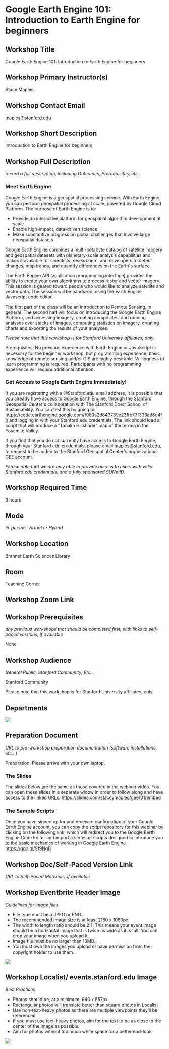 # Google Earth Engine 101: Introduction to Earth Engine for beginners
## Workshop Title

Google Earth Engine 101: Introduction to Earth Engine for beginners

## Workshop Primary Instructor(s)

Stace Maples

## Workshop Contact Email

maples@stanford.edu

## Workshop Short Description

Introduction to Earth Engine for beginners

## Workshop Full Description
_record a full description, including Outcomes, Prerequisites, etc..._

### Meet Earth Engine
Google Earth Engine is a geospatial processing service. With Earth Engine, you can perform geospatial processing at scale, powered by Google Cloud Platform. The purpose of Earth Engine is to:  
* Provide an interactive platform for geospatial algorithm development at scale
* Enable high-impact, data-driven science
* Make substantive progress on global challenges that involve large geospatial datasets


Google Earth Engine combines a multi-petabyte catalog of satellite imagery and geospatial datasets with planetary-scale analysis capabilities and makes it available for scientists, researchers, and developers to detect changes, map trends, and quantify differences on the Earth's surface.  

The Earth Engine API (application programming interface) provides the ability to create your own algorithms to process raster and vector imagery. This session is geared toward people who would like to analyze satellite and vector data. The session will be hands-on, using the Earth Engine Javascript code editor.  

The first part of the class will be an introduction to  Remote Sensing, in general.  The second half will focus on introducing the Google Earth Engine Platform, and accessing imagery, creating composites, and running analyses over stacks of images, computing statistics on imagery, creating charts and exporting the results of your analyses.

_Please note that this workshop is for Stanford University affiliates, only._

Prerequisites: No previous experience with Earth Engine or JavaScript is necessary for the beginner workshop, but programming experience, basic knowledge of remote sensing and/or GIS are highly desirable. Willingness to learn programming is required. Participants with no programming experience will require additional attention. 

### Get Access to Google Earth Engine Immediately!
If you are registering with a @Stanford.edu email address, it is possible that you already have access to Google Earth Engine, through the Stanford Geospatial Center's collaboration with The Stanford Doerr School of Sustainability. You can test this by going to https://code.earthengine.google.com/f983a2d843739e23ffb77f336ad6d4fb and logging in with your Stanford.edu credentials. The link should load a script that will produce a "Tanaka Hillshade" map of the terrain in the Yosemite Valley. 

If you find that you do not currently have access to Google Earth Engine, through your Stanford.edu credentials, please email maples@stanford.edu, to request to be added to the Stanford Geospatial Center's organizational GEE account. 


_Please note that we are only able to provide access to users with valid Stanford.edu credentials, and a fully sponsored SUNetID._ 

## Workshop Required Time

3 hours

## Mode 
_In-person, Virtual or Hybrid_

## Workshop Location

Branner Earth Sciences Library

## Room

Teaching Corner

## Workshop Zoom Link

## Workshop Prerequisites
_any previous workshops that should be completed first, with links to self-paced versions, if available_

None

## Workshop Audience
_General Public, Stanford Community, Etc..._

Stanford Community

Please note that this workshop is for Stanford University affiliates, only. 

## Departments

![](images/audience.png)  

## Preparation Document
_URL to pre-workshop preparation documentation  (software installations, etc...)_

Preparation: Please arrive with your own laptop.

### The Slides
The slides below are the same as those covered in the webinar video. You can open these slides in a separate widow in order to follow along and have access to the linked URLs.
https://slides.com/staceymaples/gee101/embed
### The Sample Scripts
Once you have signed up for and received confirmation of your Google Earth Engine account, you can copy the script repository for this webinar by clicking on the following link, which will redirect you to the Google Earth Engine Code Editor and import a series of scripts designed to introduce you to the basic mechanics of working in Google Earth Engine.
https://goo.gl/9f9NgB

## Workshop Doc/Self-Paced Version Link
_URL to Self-Paced Materials, if available_


## Workshop Eventbrite Header Image
_Guidelines for image files_

   * File type must be a JPEG or PNG.
   * The recommended image size is at least 2160 x 1080px.
   * The width to length ratio should be 2:1. This means your event image should be a horizontal image that is twice as wide as it is tall. You can crop your image when you upload it.
   * Image file must be no larger than 10MB.
   * You must own the images you upload or have permission from the copyright holder to use them.


![](images/gee.png)  

## Workshop Localist/ events.stanford.edu Image
_Best Practices_

   * Photos should be, at a minimum, 940 x 557px
   * Rectangular photos will translate better than square photos in Localist
   * Use non-text-heavy photos as there are multiple viewpoints they’ll be referenced
   * If you must use text-heavy photos, aim for the text to be as close to the center of the image as possible.
   * Aim for photos without too much white space for a better end-look


![](images/tanaka_gee.png)  